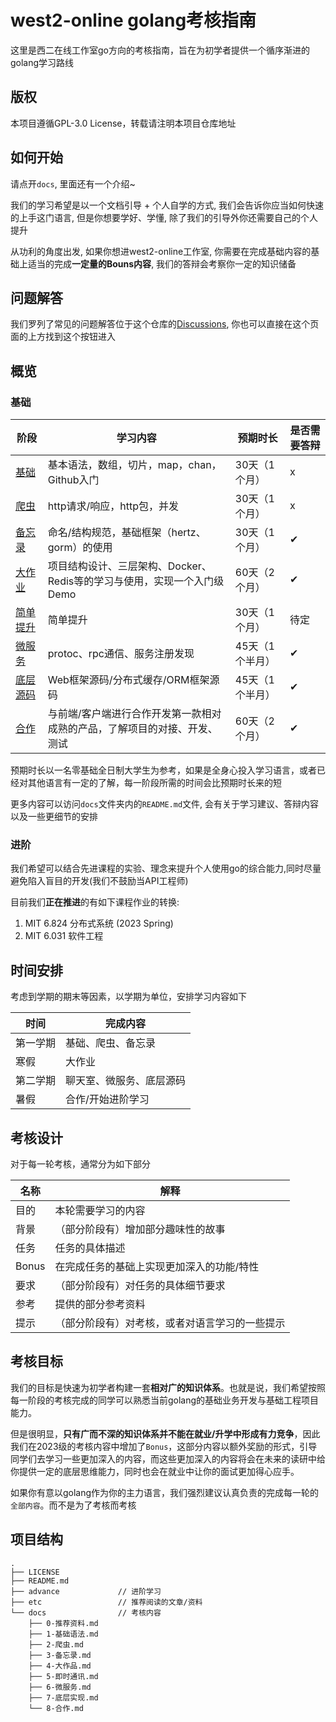 # west2-online golang考核指南

这里是西二在线工作室go方向的考核指南，旨在为初学者提供一个循序渐进的golang学习路线

## 版权

本项目遵循GPL-3.0 License，转载请注明本项目仓库地址

## 如何开始

请点开`docs`, 里面还有一个介绍~

我们的学习希望是以一个文档引导 + 个人自学的方式, 我们会告诉你应当如何快速的上手这门语言, 但是你想要学好、学懂, 除了我们的引导外你还需要自己的个人提升

从功利的角度出发, 如果你想进west2-online工作室, 你需要在完成基础内容的基础上适当的完成**一定量的Bouns内容**, 我们的答辩会考察你一定的知识储备

## 问题解答

我们罗列了常见的问题解答位于这个仓库的[Discussions](https://github.com/west2-online/learn-go/discussions), 你也可以直接在这个页面的上方找到这个按钮进入

## 概览

### 基础
| 阶段                     | 学习内容                                        | 预期时长        | 是否需要答辩 |
|------------------------|---------------------------------------------| --------------- | --------------- |
| [基础](docs/1-基础语法.md)   | 基本语法，数组，切片，map，chan，Github入门                | 30天（1个月）   | x |
| [爬虫](docs/2-爬虫.md)     | http请求/响应，http包，并发                          | 30天（1个月）   | x |
| [备忘录](docs/3-备忘录.md)   | 命名/结构规范，基础框架（hertz、gorm）的使用                 | 30天（1个月）   | &#10004; |
| [大作业](docs/4-大作品.md)   | 项目结构设计、三层架构、Docker、Redis等的学习与使用，实现一个入门级Demo | 60天（2个月）   | &#10004; |
| [简单提升](docs/5-简单提升.md) | 简单提升                                        | 30天（1个月）   | 待定 |
| [微服务](docs/6-微服务.md)   | protoc、rpc通信、服务注册发现                         | 45天（1个半月） | &#10004; |
| [底层源码](docs/7-底层实现.md) | Web框架源码/分布式缓存/ORM框架源码                       | 45天（1个半月） | &#10004; |
| [合作](docs/8-合作.md)     | 与前端/客户端进行合作开发第一款相对成熟的产品，了解项目的对接、开发、测试       | 60天（2个月）   | &#10004; |

预期时长以一名零基础全日制大学生为参考，如果是全身心投入学习语言，或者已经对其他语言有一定的了解，每一阶段所需的时间会比预期时长来的短

更多内容可以访问`docs`文件夹内的`README.md`文件, 会有关于学习建议、答辩内容以及一些更细节的安排

### 进阶

我们希望可以结合先进课程的实验、理念来提升个人使用go的综合能力,同时尽量避免陷入盲目的开发(我们不鼓励当API工程师)

目前我们**正在推进**的有如下课程作业的转换:

1. MIT 6.824 分布式系统 (2023 Spring)
2. MIT 6.031 软件工程

## 时间安排

考虑到学期的期末等因素，以学期为单位，安排学习内容如下

| 时间     | 完成内容                 |
| -------- | ------------------------ |
| 第一学期 | 基础、爬虫、备忘录       |
| 寒假     | 大作业                   |
| 第二学期 | 聊天室、微服务、底层源码 |
| 暑假     | 合作/开始进阶学习                     |

## 考核设计

对于每一轮考核，通常分为如下部分

| 名称  | 解释                                           |
| ----- | ---------------------------------------------- |
| 目的  | 本轮需要学习的内容                             |
| 背景  | （部分阶段有）增加部分趣味性的故事             |
| 任务  | 任务的具体描述                                 |
| Bonus | 在完成任务的基础上实现更加深入的功能/特性      |
| 要求  | （部分阶段有）对任务的具体细节要求             |
| 参考  | 提供的部分参考资料                             |
| 提示  | （部分阶段有）对考核，或者对语言学习的一些提示 |

## 考核目标

我们的目标是快速为初学者构建一套**相对广的知识体系**。也就是说，我们希望按照每一阶段的考核完成的同学可以熟悉当前golang的基础业务开发与基础工程项目能力。



但是很明显，**只有广而不深的知识体系并不能在就业/升学中形成有力竞争**，因此我们在2023级的考核内容中增加了`Bonus`，这部分内容以额外奖励的形式，引导同学们去学习一些更加深入的内容，而这些更加深入的内容将会在未来的读研中给你提供一定的底层思维能力，同时也会在就业中让你的面试更加得心应手。



如果你有意以golang作为你的主力语言，我们强烈建议认真负责的完成每一轮的`全部内容`。而不是为了考核而考核

## 项目结构

```
.
├── LICENSE
├── README.md
├── advance             // 进阶学习
├── etc                 // 推荐阅读的文章/资料
└── docs                // 考核内容
    ├── 0-推荐资料.md
    ├── 1-基础语法.md
    ├── 2-爬虫.md
    ├── 3-备忘录.md
    ├── 4-大作品.md
    ├── 5-即时通讯.md
    ├── 6-微服务.md
    ├── 7-底层实现.md
    └── 8-合作.md
```
